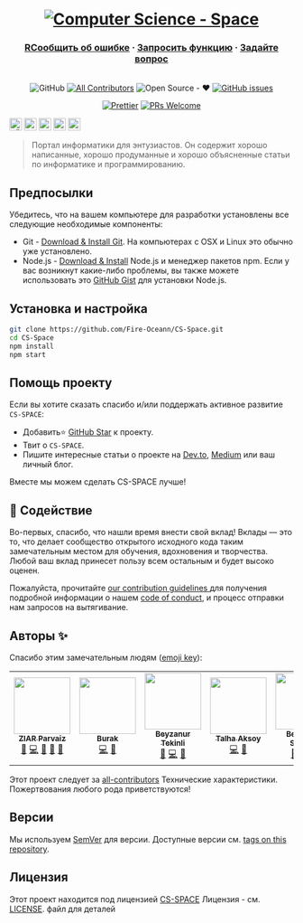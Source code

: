 <h1 align="center">
  <a href="https://cs-space.vercel.app"><img src="../static/img/slash-introducing.png" alt="Computer Science  - Space"></a>
</h1>

<h3 align="center">
  <a href="https://github.com/Fire-Oceann/CS-Space/issues/new?assignees=&labels=bug&template=bug_report.yml&title=">RСообщить об ошибке</a>
  <span> · </span>
  <a href="https://github.com/Fire-Oceann/CS-Space/issues/new?assignees=&labels=feature+request&template=feature_request.yml&title=">Запросить функцию</a>
  <span> · </span>
  <a href="https://github.com/Fire-Oceann/CS-Space/discussions">Задайте вопрос</a>
</h3>

<div align="center">
<br />
<a herf="../LICENSE"><img alt="GitHub" src="https://img.shields.io/github/license/Fire-Oceann/BB-TR-Kaynak?style=for-the-badge"/></a>
<!-- ALL-CONTRIBUTORS-BADGE:START - Do not remove or modify this section -->
<a href="https://img.shields.io/badge/all_contributors-0-orange.svg?style=for-the-badge"><img alt="All Contributors" src="https://img.shields.io/badge/all_contributors-5-orange.svg?style=for-the-badge"/></a>
<!-- ALL-CONTRIBUTORS-BADGE:END -->
<a herf=".URL_"><img alt="Open Source - ❤️" src="https://img.shields.io/badge/Open_Source-❤️-00d59b?style=for-the-badge"/></a>
<a href="https://github.com/Fire-Oceann/CS-Space/issues"><img alt="GitHub issues" src="https://img.shields.io/github/issues-raw/Fire-Oceann/BB-TR-Kaynak?color=%23F2625A&style=for-the-badge"/></a>

<a href="https://prettier.io/"><img src="https://img.shields.io/badge/code%20style-prettier-%23d971de?style=for-the-badge" alt="Prettier" /></a>
<a href="https://github.com/Fire-Oceann/CS-Space/pulls"><img src="https://img.shields.io/badge/PRs-welcome-brightgreen.svg?style=for-the-badge" alt="PRs Welcome" /></a>

</div>

<kbd>[<img title="Türkçe" alt="Türkçe" src="https://cdn.staticaly.com/gh/hjnilsson/country-flags/master/svg/tr.svg" width="22">](./README-TR.md)</kbd>
<kbd>[<img title="Française" alt="Française" src="https://cdn.staticaly.com/gh/hjnilsson/country-flags/master/svg/fr.svg" width="22">](./README-FR.md)</kbd>
<kbd>[<img title="Deutsch" alt="Deutsch" src="https://cdn.staticaly.com/gh/hjnilsson/country-flags/master/svg/de.svg" width="22">](./README-DE.md)</kbd>
<kbd>[<img title="Русский язык" alt="Русский язык" src="https://cdn.staticaly.com/gh/hjnilsson/country-flags/master/svg/ru.svg" width="22">](./README-RU.md)</kbd>
<kbd>[<img title="Italiano" alt="Italiano" src="https://cdn.staticaly.com/gh/hjnilsson/country-flags/master/svg/it.svg" width="22">](./README-IT.md)</kbd>

> Портал информатики для энтузиастов. Он содержит хорошо написанные, хорошо продуманные и хорошо объясненные статьи по информатике и программированию.

## Предпосылки

Убедитесь, что на вашем компьютере для разработки установлены все следующие необходимые компоненты:

- Git - [Download & Install Git](https://git-scm.com/downloads). На компьютерах с OSX и Linux это обычно уже установлено.
- Node.js - [Download & Install](https://nodejs.org/en/download/) Node.js и менеджер пакетов npm. Если у вас возникнут какие-либо проблемы, вы также можете использовать это [GitHub Gist](https://gist.github.com/isaacs/579814) для установки Node.js.

## Установка и настройка

```bash
git clone https://github.com/Fire-Oceann/CS-Space.git
cd CS-Space
npm install
npm start
```

## Помощь проекту

Если вы хотите сказать спасибо и/или поддержать активное развитие `CS-SPACE`:

- Добавить⭐️ [GitHub Star](https://github.com/Fire-Oceann/CS-Space) к проекту.
- Твит о `CS-SPACE`.
- Пишите интересные статьи о проекте на [Dev.to](https://dev.to/), [Medium](https://medium.com/) или ваш личный блог.

Вместе мы можем сделать CS-SPACE лучше!

## 🤝 Содействие

Во-первых, спасибо, что нашли время внести свой вклад! Вклады — это то, что делает сообщество открытого исходного кода таким замечательным местом для обучения, вдохновения и творчества. Любой ваш вклад принесет пользу всем остальным и будет высоко оценен.

Пожалуйста, прочитайте [our contribution guidelines ](../CONTRIBUTING.md) для получения подробной информации о нашем [code of conduct](../CODE_OF_CONDUCT.md), и процесс отправки нам запросов на вытягивание.

## Авторы ✨

Спасибо этим замечательным людям ([emoji key](https://allcontributors.org/docs/en/emoji-key)):

<!-- ALL-CONTRIBUTORS-LIST:START - Do not remove or modify this section -->
<!-- prettier-ignore-start -->
<!-- markdownlint-disable -->
<!-- AВСЕ СПИСОК УЧАСТНИКОВ СТАРТ - Не удалять и не изменять этот раздел -->
<!-- красивее-игнорировать-начало -->
<!-- markdownlint-disable -->

<table>
  <tr>
    <td align="center"><a href="https://github.com/ziarparvaiz"><img src="https://avatars.githubusercontent.com/u/50423368?v=4?s=100" width="100px;" alt=""/><br /><sub><b>ZIAR Parvaiz</b></sub></a><br /><a href="https://github.com/Fire-Oceann/CS-Space/issues?q=author%3Aziarparvaiz" title="Bug reports">🐛</a> <a href="https://github.com/Fire-Oceann/CS-Space/commits?author=ziarparvaiz" title="Code">💻</a> <a href="#design-ziarparvaiz" title="Design">🎨</a> <a href="https://github.com/Fire-Oceann/CS-Space/commits?author=ziarparvaiz" title="Documentation">📖</a> <a href="#ideas-ziarparvaiz" title="Ideas, Planning, & Feedback">🤔</a> </td>
    <td align="center"><a href="https://github.com/Burak-Atak"><img src="https://avatars.githubusercontent.com/u/71793345?v=4?s=100" width="100px;" alt=""/><br /><sub><b>Burak</b></sub></a><br /><a href="https://github.com/Fire-Oceann/CS-Space/commits?author=Burak-Atak" title="Code">💻</a> <a href="https://github.com/Fire-Oceann/CS-Space/commits?author=Burak-Atak" title="Documentation">📖</a></td>
    <td align="center"><a href="https://medium.com/@beyzatekinli"><img src="https://avatars.githubusercontent.com/u/64313175?v=4?s=100" width="100px;" alt=""/><br /><sub><b>Beyzanur Tekinli</b></sub></a><br /><a href="#blog-b-tekinli" title="Blogposts">📝</a> <a href="https://github.com/Fire-Oceann/CS-Space/commits?author=b-tekinli" title="Code">💻</a> <a href="https://github.com/Fire-Oceann/CS-Space/commits?author=b-tekinli" title="Documentation">📖</a></td>
    <td align="center"><a href="https://github.com/TalhaAksoy"><img src="https://avatars.githubusercontent.com/u/56833887?v=4?s=100" width="100px;" alt=""/><br /><sub><b>Talha Aksoy</b></sub></a><br /><a href="https://github.com/Fire-Oceann/CS-Space/commits?author=TalhaAksoy" title="Code">💻</a> <a href="https://github.com/Fire-Oceann/CS-Space/commits?author=TalhaAksoy" title="Documentation">📖</a></td>
    <td align="center"><a href="https://github.com/beyzanur-seyhan"><img src="https://avatars.githubusercontent.com/u/80166639?v=4?s=100" width="100px;" alt=""/><br /><sub><b>Beyzanur Seyhan</b></sub></a><br /><a href="#blog-beyzanur-seyhan" title="Blogposts">📝</a> <a href="https://github.com/Fire-Oceann/CS-Space/commits?author=beyzanur-seyhan" title="Code">💻</a> <a href="https://github.com/Fire-Oceann/CS-Space/commits?author=beyzanur-seyhan" title="Documentation">📖</a></td>
  </tr>
</table>

<!-- markdownlint-restore -->
<!-- prettier-ignore-end -->

<!-- ALL-CONTRIBUTORS-LIST:END -->
<!-- markdownlint-восстановление -->
<!-- красивее-игнорировать-конец -->

<!-- ВСЕ СПИСОК УЧАСТНИКОВ КОНЕЦ -->


Этот проект следует за [all-contributors](https://github.com/all-contributors/all-contributors) Технические характеристики. Пожертвования любого рода приветствуются!

## Версии

Мы используем [SemVer](https://semver.org/) для версии. Доступные версии см. [tags on this repository](https://github.com/Fire-Oceann/CS-Space/tags).

## Лицензия

Этот проект находится под лицензией [CS-SPACE](https://github.com/Fire-Oceann/CS-Space) Лицензия - см. [LICENSE](../LICENSE). файл для деталей
